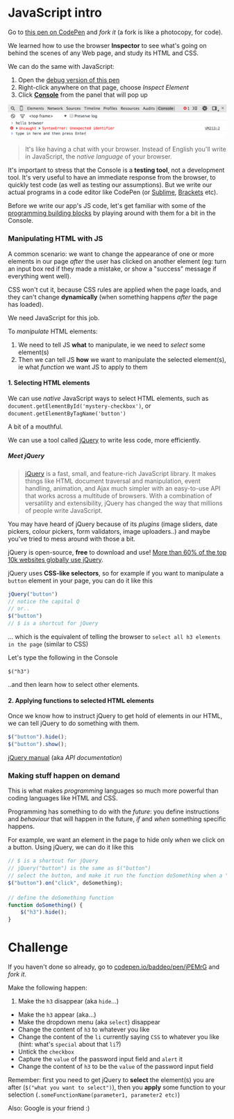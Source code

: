 # JavaScript intro

Go to [this pen on CodePen](http://codepen.io/baddeo/pen/jPEMrG?editors=100) and *fork it* (a fork is like a photocopy, for code).

We learned how to use the browser **Inspector** to see what's going on behind the scenes of any Web page, and study its HTML and CSS.

We can do the same with JavaScript:

1. Open the [debug version of this pen](http://s.codepen.io/baddeo/debug/jPEMrG)
2. Right-click anywhere on that page, choose *Inspect Element*
3. Click [**Console**](http://webmasters.stackexchange.com/a/77337) from the panel that will pop up

![](assets/console.png)

> It's like having a chat with your browser. Instead of English you'll write in JavaScript, the *native language* of your browser.

It's important to stress that the Console is a **testing tool**, not a development tool. It's very useful to have an immediate response from the browser, to quickly test code (as well as testing our assumptions). But we write our actual programs in a code editor like CodePen (or [Sublime](http://www.sublimetext.com), [Brackets](http://brackets.io) etc).

Before we write our app's JS code, let's get familiar with some of the [programming building blocks](#programming-building-blocks) by playing around with them for a bit in the Console. 


### Manipulating HTML with JS

A common scenario: we want to change the appearance of one or  more elements in our page *after* the user has clicked on another element (eg: turn an input box red if they made a mistake, or show a "success" message if everything went well). 

CSS won't cut it, because CSS rules are applied when the page loads, and they can't change **dynamically** (when something happens *after* the page has loaded).

We need JavaScript for this job.

To *manipulate* HTML elements:

1. We need to tell JS **what** to manipulate, ie we need to  *select* some element(s)
2. Then we can tell JS **how** we want to manipulate the selected element(s), ie what *function* we want JS to apply to them


#### 1. Selecting HTML elements

We can use *native* JavaScript ways to select HTML elements, such as `document.getElementById('mystery-checkbox')`, or `document.getElementByTagName('button')` 

A bit of a mouthful.

We can use a tool called [jQuery](https://jquery.com) to write less code, more efficiently.

##### Meet jQuery

> [jQuery](https://jquery.com) is a fast, small, and feature-rich JavaScript library. It makes things like HTML document traversal and manipulation, event handling, animation, and Ajax much simpler with an easy-to-use API that works across a multitude of browsers. With a combination of versatility and extensibility, jQuery has changed the way that millions of people write JavaScript.

You may have heard of jQuery because of its *plugins* (image sliders, date pickers, colour pickers, form validators, image uploaders..) and maybe you've tried to mess around with those a bit.

jQuery is open-source, **free** to download and use! [More than 60% of the top 10k websites globally use jQuery](http://trends.builtwith.com/javascript/jQuery).  

jQuery uses **CSS-like selectors**, so for example if you want to manipulate a `button` element in your page, you can do it like this

```js
jQuery("button")
// notice the capital Q
// or..
$("button")
// $ is a shortcut for jQuery
``` 
... which is the equivalent of telling the browser to `select all h3 elements in the page` (similar to CSS)

Let's type the following in the Console

`$("h3")`

..and then learn how to select other elements.


#### 2. Applying functions to selected HTML elements

Once we know how to instruct jQuery to get hold of elements in our HTML, we can tell jQuery to do something with them.

```js
$("button").hide();
$("button").show();
```

[jQuery manual](http://api.jquery.com) (aka *API documentation*)


### Making stuff happen on demand

This is what makes *programming* languages so much more powerful than coding languages like HTML and CSS. 

Programming has something to do with the *future*: you define instructions and *behaviour* that will happen in the future, *if* and *when* something specific happens.

For example, we want an element in the page to hide only *when* we click on a button. Using jQuery, we can do it like this

```js
// $ is a shortcut for jQuery
// jQuery("button") is the same as $("button")
// select the button, and make it run the function doSomething when a "click" happens
$("button").on("click", doSomething);

// define the doSomething function
function doSomething() {
	$("h3").hide();
}
```


<!--

```javascript
hello
	Uncaught ReferenceError: hello is not defined
"hello"
	"hello"
```

Difference between words with **speech marks** (the browser simply parrots them) and words without speech marks 

```javascript	
var salutation = "hello"
	undefined
salutation
	"hello"
salutation = "hej"
	"hej"
salutation
	"hej"
```

Using **variables** to get the browser to remember things.

```javascript	
alert("ciao")
	undefined
alert(salutation)
	undefined
prompt("How do you say hello in your language?")
	"ciao"
var userSalutation = prompt("How do you say hello?")
	undefined
userSalutation
	"hola"
```

The browser can perform certain actions (aka **functions**) natively, like humans can natively breath, eg: `alert` and `prompt` 

We can also teach the browser how to do stuff, by **defining our own functions**
	
```javascript	
cat
	Uncaught ReferenceError: cat is not defined
var cat = {}
	undefined
cat.name = "Bill"
	"Bill"
cat
	Object {name: "Bill"}
```

**Objects** are useful to keep things organised.

```javascript	
cat.meow = function(){ alert("MEOOOOOOW") }
	function (){ alert("MEOOOOOOW") }
cat.meow()
	undefined
cat.drink = function(beverage){ alert("I am drinking " + beverage) }
	function (beverage){ alert("I am drinking " + beverage) }
cat.drink("milk")
	undefined
cat.drink("tea")
	undefined
cat.drink("beer")
	undefined
```

We can add pretty much anything to objects, including functions.

Functions are useful to **make code reusable**. For instance, the action of *drinking* remains the same, no matter what you are drinking.-->


# Challenge

If you haven't done so already, go to [codepen.io/baddeo/pen/jPEMrG](http://codepen.io/baddeo/pen/jPEMrG?editors=100) and *fork it*.

Make the following happen:

1. Make the `h3` disappear (aka `hide`...)
* Make the `h3` appear (aka...)
* Make the dropdown menu (aka `select`) disappear 
* Change the content of `h3` to whatever you like
* Change the content of the `li` currently saying `CSS` to whatever you like (hint: what's `special` about that `li`?)
* Untick the `checkbox`
* Capture the `value` of the password input field and `alert` it
* Change the content of `h3` to be the `value` of the password input field

Remember: first you need to get jQuery to **select** the element(s) you are after (`$("what you want to select")`), then you **apply** some function to your selection (`.someFunctionName(parameter1, parameter2 etc)`)

Also: Google is your friend :)
